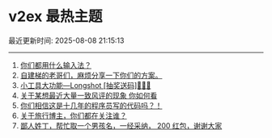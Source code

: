 # v2ex 最热主题

最近更新时间: 2025-08-08 21:15:13

--- 
1. [你们都用什么输入法？](https://www.v2ex.com/t/1150874) 
2. [自建梯的老哥们，麻烦分享一下你们的方案。](https://www.v2ex.com/t/1150876) 
3. [小工具大功能—Longshot [抽奖送码]🎉🎉🎉](https://www.v2ex.com/t/1150879) 
4. [关于某想最近大量一致风评的现象 你如何看](https://www.v2ex.com/t/1150891) 
5. [你们相信这是十几年的程序员写的代码吗？！](https://www.v2ex.com/t/1150932) 
6. [关于旅行博主，你们都在关注谁？](https://www.v2ex.com/t/1150933) 
7. [鄙人姓丁，帮忙取一个男孩名，一经采纳， 200 红包，谢谢大家](https://www.v2ex.com/t/1151005) 
